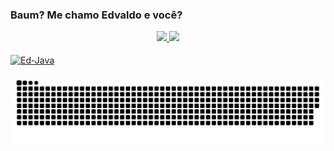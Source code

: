 ### Baum? Me chamo Edvaldo e você?

<div align="center">
  <a href="edvaldo6">
  <img height="180m" src="https://github-readme-stats.vercel.app/api?username=edvaldo6&show_icons=true&theme=dracula&include_all_commits=true&count_private=true"/>
  <img height="100em" src="https://github-readme-stats.vercel.app/api/top-langs/?username=edvaldo6&layout=compact&langs_count=7&theme=dracula"/>
</div>

  <div style="display: inline_block"><br>
  <img align="center" alt="Ed-Java" height="50" width="60" src="https://img.shields.io/badge/Java-ED8B00?style=for-the-badge&logo=java&logoColor=white">
    
![Snake animation](https://github.com/edvaldo6/edvaldo6/blob/output/github-contribution-grid-snake.svg)
</div>
